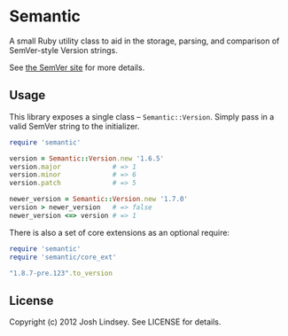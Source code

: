 Semantic
========

A small Ruby utility class to aid in the storage, parsing, and comparison of SemVer-style Version strings.

See [the SemVer site](http://semver.org) for more details.

Usage
-----

This library exposes a single class – `Semantic::Version`. Simply pass in a valid SemVer string to
the initializer.

```ruby
require 'semantic'

version = Semantic::Version.new '1.6.5'
version.major             # => 1
version.minor             # => 6
version.patch             # => 5

newer_version = Semantic::Version.new '1.7.0'
version > newer_version   # => false
newer_version <=> version # => 1
```

There is also a set of core extensions as an optional require:

```ruby
require 'semantic'
require 'semantic/core_ext'

"1.8.7-pre.123".to_version
```

License
-------
Copyright (c) 2012 Josh Lindsey. See LICENSE for details.

